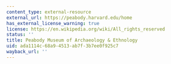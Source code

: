 ```yaml
---
content_type: external-resource
external_url: https://peabody.harvard.edu/home
has_external_license_warning: true
license: https://en.wikipedia.org/wiki/All_rights_reserved
status: ''
title: Peabody Museum of Archaeology & Ethnology
uid: ada1114c-68a9-4513-ab7f-3b7ee0f925c7
wayback_url: ''
---
```

